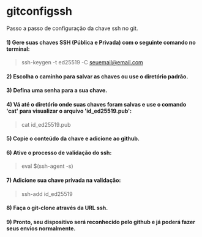 # gitconfigssh
Passo a passo de configuração da chave ssh no git.

#### 1) Gere suas chaves SSH (Pública e Privada) com o seguinte comando no terminal:
> ssh-keygen -t ed25519 -C seuemail@email.com

#### 2) Escolha o caminho para salvar as chaves ou use o diretório padrão.

#### 3) Defina uma senha para a sua chave.

#### 4) Vá até o diretório onde suas chaves foram salvas e use o comando 'cat' para visualizar o arquivo 'id_ed25519.pub':
> cat id_ed25519.pub

#### 5) Copie o conteúdo da chave e adicione ao github.

#### 6) Ative o processo de validação do ssh:
> eval $(ssh-agent -s)

#### 7) Adicione sua chave privada na validação:
> ssh-add id_ed25519

#### 8) Faça o git-clone através da URL ssh.

#### 9) Pronto, seu dispositivo será reconhecido pelo github e já poderá fazer seus envios normalmente.
